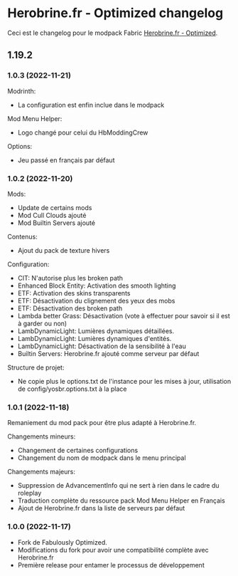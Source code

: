 # Herobrine.fr - Optimized changelog
Ceci est le changelog pour le modpack Fabric [Herobrine.fr - Optimized](https://www.curseforge.com/minecraft/modpacks/herobrine-fr-optimized).

## 1.19.2

### 1.0.3 (2022-11-21)

Modrinth:
- La configuration est enfin inclue dans le modpack

Mod Menu Helper:
- Logo changé pour celui du HbModdingCrew

Options:
- Jeu passé en français par défaut

### 1.0.2 (2022-11-20)

Mods:
- Update de certains mods
- Mod Cull Clouds ajouté
- Mod Builtin Servers ajouté

Contenus:
- Ajout du pack de texture hivers

Configuration:
- CIT: N'autorise plus les broken path
- Enhanced Block Entity: Activation des smooth lighting
- ETF: Activation des skins transparents
- ETF: Désactivation du clignement des yeux des mobs
- ETF: Désactivation des broken path
- Lambda better Grass: Désactivation (vote à effectuer pour savoir si il est à garder ou non)
- LambDynamicLight: Lumières dynamiques détaillées.
- LambDynamicLight: Lumières dynamiques d'entités.
- LambDynamicLight: Désactivation de la sensibilité à l'eau
- Builtin Servers: Herobrine.fr ajouté comme serveur par défaut

Structure de projet:
- Ne copie plus le options.txt de l'instance pour les mises à jour, utilisation de config/yosbr.options.txt à la place

### 1.0.1 (2022-11-18)

Remaniement du mod pack pour être plus adapté à Herobrine.fr.

Changements mineurs:
- Changement de certaines configurations
- Changement du nom de modpack dans le menu principal

Changements majeurs:
- Suppression de AdvancementInfo qui ne sert à rien dans le cadre du roleplay
- Traduction complète du ressource pack Mod Menu Helper en Français
- Ajout de Herobrine.fr dans la liste de serveurs par défaut

### 1.0.0 (2022-11-17)

- Fork de Fabulously Optimized.
- Modifications du fork pour avoir une compatibilité complète avec Herobrine.fr
- Première release pour entamer le processus de développement
